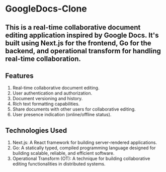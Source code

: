 # GoogleDocs-Clone

## This is a real-time collaborative document editing application inspired by Google Docs. It's built using Next.js for the frontend, Go for the backend, and operational transform for handling real-time collaboration.

## Features
1. Real-time collaborative document editing.
2. User authentication and authorization.
3. Document versioning and history.
4. Rich text formatting capabilities.
5. Share documents with other users for collaborative editing.
6. User presence indication (online/offline status).

## Technologies Used

1. Next.js: A React framework for building server-rendered applications. 
2. Go: A statically typed, compiled programming language designed for building scalable, reliable, and efficient software. 
3. Operational Transform (OT): A technique for building collaborative editing functionalities in distributed systems.

<!-- Prerequisites

    Node.js and npm installed on your system.
    Go installed on your system.
    Basic understanding of Next.js and Go.
    MongoDB or any other compatible database for data storage.

Getting Started

    Clone this repository.
    Navigate to the project directory.

Frontend Setup

    Navigate to the frontend directory.
    Run npm install to install dependencies.
    Create a .env.local file based on the provided .env.example and set the required environment variables.
    Run npm run dev to start the Next.js development server.

Backend Setup

    Navigate to the backend directory.
    Run go mod tidy to install Go dependencies.
    Create a .env file based on the provided .env.example and set the required environment variables.
    Run go run main.go to start the Go server.

Usage

    Open your browser and navigate to http://localhost:3000.
    Sign up or log in to start creating and collaborating on documents.
    Create a new document or select an existing one.
    Share the document link with other users to collaborate in real-time.
    Start editing! Changes will be synchronized in real-time with other users. -->